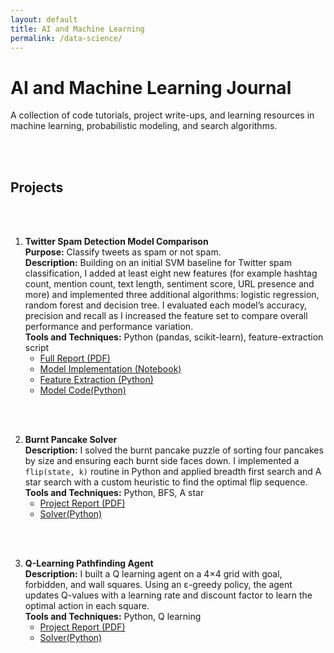 ```yaml
---
layout: default
title: AI and Machine Learning
permalink: /data-science/
---
```


#  AI and Machine Learning Journal

A collection of code tutorials, project write-ups, and learning resources in machine learning, probabilistic modeling, and search algorithms.
<!--
## Learning

Begin here for theory notes, tutorials and lecture materials:  
* [Data Science Learning Resources →](/data-science/learning/)
-->
<br><br>

## Projects

<br><br>

1. **Twitter Spam Detection Model Comparison**  
**Purpose:** Classify tweets as spam or not spam.  
**Description:** Building on an initial SVM baseline for Twitter spam classification, I added at least eight new features (for example hashtag count, mention count, text length, sentiment score, URL presence and more) and implemented three additional algorithms: logistic regression, random forest and decision tree. I evaluated each model’s accuracy, precision and recall as I increased the feature set to compare overall performance and performance variation.  
   **Tools and Techniques:** Python (pandas, scikit-learn), feature-extraction script  
   * [Full Report (PDF)](/data-science/works/x_classification/hw1report%20(1).pdf)
   * [Model Implementation (Notebook)](../data-science/works/x_classification/hw1.ipynb)
   * [Feature Extraction (Python)](../data-science/works/x_classification/get_feature.py)
   * [Model Code(Python)](../data-science/works/x_classification/x_class.py)

<br><br>

2. **Burnt Pancake Solver**  
   **Description:** I solved the burnt pancake puzzle of sorting four pancakes by size and ensuring each burnt side faces down. I implemented a `flip(state, k)` routine in Python and applied breadth first search and A star search with a custom heuristic to find the optimal flip sequence.  
   **Tools and Techniques:** Python, BFS, A star  
   * [Project Report (PDF)](../data-science/works/Burnt_Pancake/Burnt_Pancake.pdf)
   * [Solver(Python)](../data-science/works/Burnt_Pancake/burnt_pancake.py)
     
<br><br>

3. **Q-Learning Pathfinding Agent**  
   **Description:** I built a Q learning agent on a 4×4 grid with goal, forbidden, and wall squares. Using an ε-greedy policy, the agent updates Q-values with a learning rate and discount factor to learn the optimal action in each square.  
   **Tools and Techniques:** Python, Q learning  
   * [Project Report (PDF)](../data-science/Q-learn/Qlearn.pdf)
   * [Solver(Python)](../data-science/Q-learn/qlearn.py)
     

